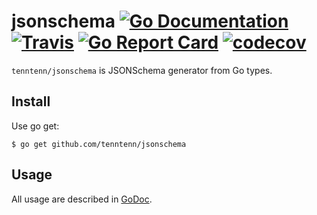 # jsonschema [![Go Documentation](http://img.shields.io/badge/go-documentation-blue.svg?style=flat-square)][godoc] [![Travis](https://img.shields.io/travis/tenntenn/jsonschema.svg?style=flat-square)][travis] [![Go Report Card](https://goreportcard.com/badge/github.com/tenntenn/jsonschema)](https://goreportcard.com/report/github.com/tenntenn/jsonschema) [![codecov](https://codecov.io/gh/tenntenn/jsonschema/branch/master/graph/badge.svg)](https://codecov.io/gh/tenntenn/jsonschema)

[godoc]: http://godoc.org/github.com/tenntenn/jsonschema
[travis]: https://travis-ci.org/tenntenn/jsonschema

`tenntenn/jsonschema` is JSONSchema generator from Go types.

## Install

Use go get:

```
$ go get github.com/tenntenn/jsonschema
```

## Usage

All usage are described in [GoDoc](https://godoc.org/github.com/tenntenn/jsonschema).
